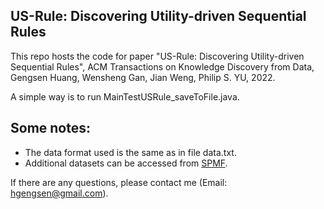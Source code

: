 ## US-Rule: Discovering Utility-driven Sequential Rules
This repo hosts the code for paper "US-Rule: Discovering Utility-driven Sequential Rules", ACM Transactions on Knowledge Discovery from Data, Gengsen Huang, Wensheng Gan, Jian Weng, Philip S. YU, 2022.

A simple way is to run MainTestUSRule_saveToFile.java.

**Some notes:**
--
- The data format used is the same as in file data.txt.
- Additional datasets can be accessed from [SPMF](http://www.philippe-fournier-viger.com/spmf/index.php?link=datasets.php).

If there are any questions, please contact me (Email: hgengsen@gmail.com).

